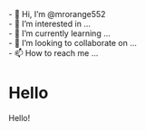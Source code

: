 <DOCTYPE html>
  <HTML>
   <body>
- 👋 Hi, I’m @mrorange552 <br>
- 👀 I’m interested in ... <br>
- 🌱 I’m currently learning ... <br>
- 💞️ I’m looking to collaborate on ... <br>
- 📫 How to reach me ... <br>



<!---
mrorange552/mrorange552 is a ✨ special ✨ repository because its `README.md` (this file) appears on your GitHub profile.
You can click the Preview link to take a look at your changes.
---!>
  
    
    <h1>Hello</h1>
 
    <p>Hello!</p>
  </body>
  
 </HTML>
